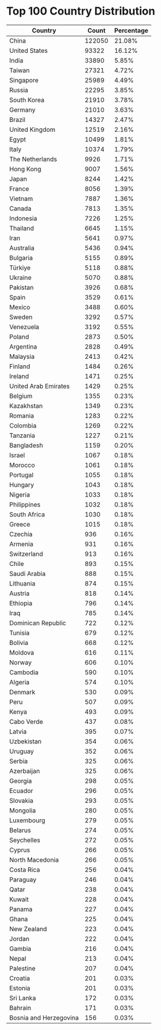 # Top 100 Country Distribution
| Country | Count | Percentage |
|----|----|----|
| China | 122050 | 21.08% |
| United States | 93322 | 16.12% |
| India | 33890 | 5.85% |
| Taiwan | 27321 | 4.72% |
| Singapore | 25989 | 4.49% |
| Russia | 22295 | 3.85% |
| South Korea | 21910 | 3.78% |
| Germany | 21010 | 3.63% |
| Brazil | 14327 | 2.47% |
| United Kingdom | 12519 | 2.16% |
| Egypt | 10499 | 1.81% |
| Italy | 10374 | 1.79% |
| The Netherlands | 9926 | 1.71% |
| Hong Kong | 9007 | 1.56% |
| Japan | 8244 | 1.42% |
| France | 8056 | 1.39% |
| Vietnam | 7887 | 1.36% |
| Canada | 7813 | 1.35% |
| Indonesia | 7226 | 1.25% |
| Thailand | 6645 | 1.15% |
| Iran | 5641 | 0.97% |
| Australia | 5436 | 0.94% |
| Bulgaria | 5155 | 0.89% |
| Türkiye | 5118 | 0.88% |
| Ukraine | 5070 | 0.88% |
| Pakistan | 3926 | 0.68% |
| Spain | 3529 | 0.61% |
| Mexico | 3488 | 0.60% |
| Sweden | 3292 | 0.57% |
| Venezuela | 3192 | 0.55% |
| Poland | 2873 | 0.50% |
| Argentina | 2828 | 0.49% |
| Malaysia | 2413 | 0.42% |
| Finland | 1484 | 0.26% |
| Ireland | 1471 | 0.25% |
| United Arab Emirates | 1429 | 0.25% |
| Belgium | 1355 | 0.23% |
| Kazakhstan | 1349 | 0.23% |
| Romania | 1283 | 0.22% |
| Colombia | 1269 | 0.22% |
| Tanzania | 1227 | 0.21% |
| Bangladesh | 1159 | 0.20% |
| Israel | 1067 | 0.18% |
| Morocco | 1061 | 0.18% |
| Portugal | 1055 | 0.18% |
| Hungary | 1043 | 0.18% |
| Nigeria | 1033 | 0.18% |
| Philippines | 1032 | 0.18% |
| South Africa | 1030 | 0.18% |
| Greece | 1015 | 0.18% |
| Czechia | 936 | 0.16% |
| Armenia | 931 | 0.16% |
| Switzerland | 913 | 0.16% |
| Chile | 893 | 0.15% |
| Saudi Arabia | 888 | 0.15% |
| Lithuania | 874 | 0.15% |
| Austria | 818 | 0.14% |
| Ethiopia | 796 | 0.14% |
| Iraq | 785 | 0.14% |
| Dominican Republic | 722 | 0.12% |
| Tunisia | 679 | 0.12% |
| Bolivia | 668 | 0.12% |
| Moldova | 616 | 0.11% |
| Norway | 606 | 0.10% |
| Cambodia | 590 | 0.10% |
| Algeria | 574 | 0.10% |
| Denmark | 530 | 0.09% |
| Peru | 507 | 0.09% |
| Kenya | 493 | 0.09% |
| Cabo Verde | 437 | 0.08% |
| Latvia | 395 | 0.07% |
| Uzbekistan | 354 | 0.06% |
| Uruguay | 352 | 0.06% |
| Serbia | 325 | 0.06% |
| Azerbaijan | 325 | 0.06% |
| Georgia | 298 | 0.05% |
| Ecuador | 296 | 0.05% |
| Slovakia | 293 | 0.05% |
| Mongolia | 280 | 0.05% |
| Luxembourg | 279 | 0.05% |
| Belarus | 274 | 0.05% |
| Seychelles | 272 | 0.05% |
| Cyprus | 266 | 0.05% |
| North Macedonia | 266 | 0.05% |
| Costa Rica | 256 | 0.04% |
| Paraguay | 246 | 0.04% |
| Qatar | 238 | 0.04% |
| Kuwait | 228 | 0.04% |
| Panama | 227 | 0.04% |
| Ghana | 225 | 0.04% |
| New Zealand | 223 | 0.04% |
| Jordan | 222 | 0.04% |
| Gambia | 216 | 0.04% |
| Nepal | 213 | 0.04% |
| Palestine | 207 | 0.04% |
| Croatia | 201 | 0.03% |
| Estonia | 201 | 0.03% |
| Sri Lanka | 172 | 0.03% |
| Bahrain | 171 | 0.03% |
| Bosnia and Herzegovina | 156 | 0.03% |
